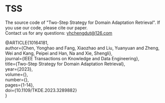 # TSS
The source code of "Two-Step Strategy for Domain Adaptation Retrieval".
If you use our code, please cite our paper.  
Contact us for any questions: yhchengdut@126.com   

@ARTICLE{10164181,  
  author={Chen, Yonghao and Fang, Xiaozhao and Liu, Yuanyuan and Zheng, Wei and Kang, Peipei and Han, Na and Xie, Shengli},  
  journal={IEEE Transactions on Knowledge and Data Engineering},   
  title={Two-Step Strategy for Domain Adaptation Retrieval},   
  year={2023},  
  volume={},  
  number={},  
  pages={1-14},  
  doi={10.1109/TKDE.2023.3289882}  
}

